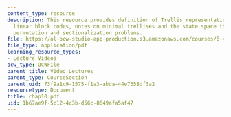 ```yaml
---
content_type: resource
description: This resource provides definition of Trellis representations of binary
  linear block codes, notes on minimal trellises and the state space theorem, and
  permutation and sectionalization problems.
file: https://ol-ocw-studio-app-production.s3.amazonaws.com/courses/6-451-principles-of-digital-communication-ii-spring-2005/1b67ae9f5c124c3bd56c8649afa5af47_chap10.pdf
file_type: application/pdf
learning_resource_types:
- Lecture Videos
ocw_type: OCWFile
parent_title: Video Lectures
parent_type: CourseSection
parent_uid: 73f9a1c9-1575-f1a3-abda-44e7358df3a2
resourcetype: Document
title: chap10.pdf
uid: 1b67ae9f-5c12-4c3b-d56c-8649afa5af47
---
```

